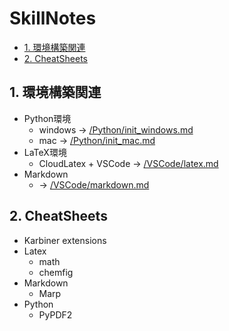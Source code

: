 # SkillNotes
- [1. 環境構築関連](#1-環境構築関連)
- [2. CheatSheets](#2-cheatsheets)

## 1. 環境構築関連
- Python環境
  - windows -> [/Python/init_windows.md](/Python/init_windows.md)
  - mac -> [/Python/init_mac.md](/Python/init_mac.md)
- LaTeX環境
  - CloudLatex + VSCode -> [/VSCode/latex.md](/VSCode/latex.md)
- Markdown
  - -> [/VSCode/markdown.md](/VSCode/markdown.md)

## 2. CheatSheets
- Karbiner extensions
- Latex
  - math
  - chemfig
- Markdown
  - Marp
- Python
  - PyPDF2